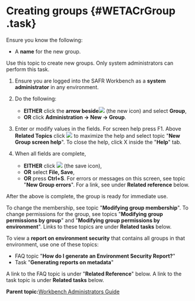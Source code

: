 # Creating groups {#WETACrGroup .task}

Ensure you know the following:

-   A **name** for the new group.

Use this topic to create new groups. Only system administrators can perform this task.

1.  Ensure you are logged into the SAFR Workbench as a **system administrator** in any environment.

2.  Do the following:

    -   **EITHER** click the **arrow beside**![](images/Icon_New_08.GIF) \(the new icon\) and select **Group**,
    -   **OR** click **Administration -\> New -\> Group**.
3.  Enter or modify values in the fields. For screen help press F1. Above **Related Topics** click ![](images/Icon_Maximize_01.GIF) to maximize the help and select topic "**New Group screen help**". To close the help, click X inside the "**Help**" tab.

4.  When all fields are complete,

    -   **EITHER** click ![](images/Icon_Save_03.GIF) \(the save icon\),
    -   **OR** select **File, Save**,
    -   **OR** press **Ctrl+S**.
    For errors or messages on this screen, see topic "**New Group errors**". For a link, see under **Related reference** below.


After the above is complete, the group is ready for immediate use.

To change the membership, see topic "**Modifying group membership**". To change permissions for the group, see topics "**Modifying group permissions by group**" and "**Modifying group permissions by environment**". Links to these topics are under **Related tasks** below.

To view a **report on environment security** that contains all groups in that environment, use one of these topics:

-   FAQ topic "**How do I generate an Environment Security Report?**"
-   Task "**Generating reports on metadata**"

A link to the FAQ topic is under "**Related Reference**" below. A link to the task topic is under **Related tasks** below.

**Parent topic:**[Workbench Administrators Guide](../html/AAR582WEAdmin.md)

